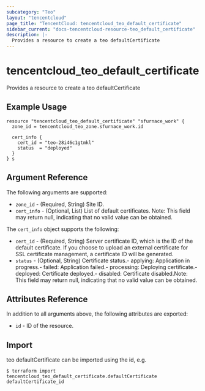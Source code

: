 ```yaml
---
subcategory: "Teo"
layout: "tencentcloud"
page_title: "TencentCloud: tencentcloud_teo_default_certificate"
sidebar_current: "docs-tencentcloud-resource-teo_default_certificate"
description: |-
  Provides a resource to create a teo defaultCertificate
---
```


# tencentcloud_teo_default_certificate

Provides a resource to create a teo defaultCertificate

## Example Usage

```hcl
resource "tencentcloud_teo_default_certificate" "sfurnace_work" {
  zone_id = tencentcloud_teo_zone.sfurnace_work.id

  cert_info {
    cert_id = "teo-28i46c1gtmkl"
    status  = "deployed"
  }
} s
```

## Argument Reference

The following arguments are supported:

* `zone_id` - (Required, String) Site ID.
* `cert_info` - (Optional, List) List of default certificates. Note: This field may return null, indicating that no valid value can be obtained.

The `cert_info` object supports the following:

* `cert_id` - (Required, String) Server certificate ID, which is the ID of the default certificate. If you choose to upload an external certificate for SSL certificate management, a certificate ID will be generated.
* `status` - (Optional, String) Certificate status.- applying: Application in progress.- failed: Application failed.- processing: Deploying certificate.- deployed: Certificate deployed.- disabled: Certificate disabled.Note: This field may return null, indicating that no valid value can be obtained.

## Attributes Reference

In addition to all arguments above, the following attributes are exported:

* `id` - ID of the resource.



## Import

teo defaultCertificate can be imported using the id, e.g.
```
$ terraform import tencentcloud_teo_default_certificate.defaultCertificate defaultCertificate_id
```

